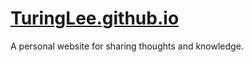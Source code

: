 # [TuringLee.github.io](https://turinglee.github.io/)

A personal website for sharing thoughts and knowledge.